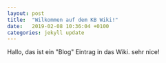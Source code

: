 ```yaml
---
layout: post
title:  "Wilkommen auf dem KB Wiki!"
date:   2019-02-08 10:36:04 +0100
categories: jekyll update
---
```

Hallo, das ist ein "Blog" Eintrag in das Wiki. sehr nice!
